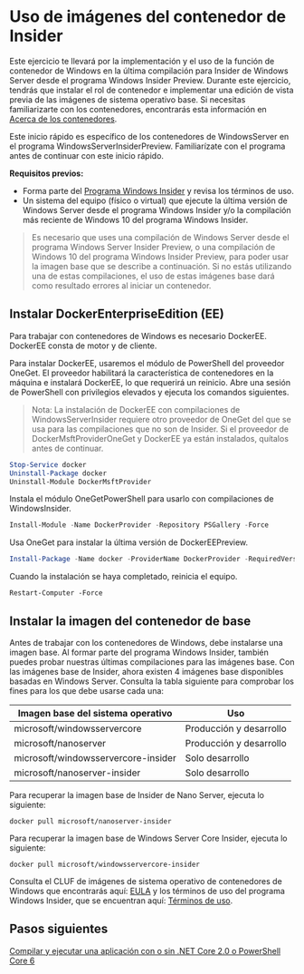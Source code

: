 
# <a name="using-insider-container-images"></a>Uso de imágenes del contenedor de Insider

Este ejercicio te llevará por la implementación y el uso de la función de contenedor de Windows en la última compilación para Insider de Windows Server desde el programa Windows Insider Preview. Durante este ejercicio, tendrás que instalar el rol de contenedor e implementar una edición de vista previa de las imágenes de sistema operativo base. Si necesitas familiarizarte con los contenedores, encontrarás esta información en [Acerca de los contenedores](../about/index.md).

Este inicio rápido es específico de los contenedores de WindowsServer en el programa WindowsServerInsiderPreview. Familiarízate con el programa antes de continuar con este inicio rápido.

**Requisitos previos:**

- Forma parte del [Programa Windows Insider](https://insider.windows.com/GettingStarted) y revisa los términos de uso.
- Un sistema del equipo (físico o virtual) que ejecute la última versión de Windows Server desde el programa Windows Insider y/o la compilación más reciente de Windows 10 del programa Windows Insider.

>Es necesario que uses una compilación de Windows Server desde el programa Windows Server Insider Preview, o una compilación de Windows 10 del programa Windows Insider Preview, para poder usar la imagen base que se describe a continuación. Si no estás utilizando una de estas compilaciones, el uso de estas imágenes base dará como resultado errores al iniciar un contenedor.

## <a name="install-docker-enterprise-edition-ee"></a>Instalar DockerEnterpriseEdition (EE)
Para trabajar con contenedores de Windows es necesario DockerEE. DockerEE consta de motor y de cliente. 

Para instalar DockerEE, usaremos el módulo de PowerShell del proveedor OneGet. El proveedor habilitará la característica de contenedores en la máquina e instalará DockerEE, lo que requerirá un reinicio. Abre una sesión de PowerShell con privilegios elevados y ejecuta los comandos siguientes.

>Nota: La instalación de DockerEE con compilaciones de WindowsServerInsider requiere otro proveedor de OneGet del que se usa para las compilaciones que no son de Insider. Si el proveedor de DockerMsftProviderOneGet y DockerEE ya están instalados, quítalos antes de continuar.
```powershell 
Stop-Service docker
Uninstall-Package docker
Uninstall-Module DockerMsftProvider
```

Instala el módulo OneGetPowerShell para usarlo con compilaciones de WindowsInsider.
```powershell
Install-Module -Name DockerProvider -Repository PSGallery -Force
```
Usa OneGet para instalar la última versión de DockerEEPreview.
```powershell
Install-Package -Name docker -ProviderName DockerProvider -RequiredVersion Preview
```
Cuando la instalación se haya completado, reinicia el equipo.
```
Restart-Computer -Force
```

## <a name="install-base-container-image"></a>Instalar la imagen del contenedor de base

Antes de trabajar con los contenedores de Windows, debe instalarse una imagen base. Al formar parte del programa Windows Insider, también puedes probar nuestras últimas compilaciones para las imágenes base. Con las imágenes base de Insider, ahora existen 4 imágenes base disponibles basadas en Windows Server. Consulta la tabla siguiente para comprobar los fines para los que debe usarse cada una:

| Imagen base del sistema operativo                       | Uso                      |
|-------------------------------------|----------------------------|
| microsoft/windowsservercore         | Producción y desarrollo |
| microsoft/nanoserver                | Producción y desarrollo |
| microsoft/windowsservercore-insider | Solo desarrollo           |
| microsoft/nanoserver-insider        | Solo desarrollo           |

Para recuperar la imagen base de Insider de Nano Server, ejecuta lo siguiente:

```
docker pull microsoft/nanoserver-insider
```

Para recuperar la imagen base de Windows Server Core Insider, ejecuta lo siguiente:

```
docker pull microsoft/windowsservercore-insider
```

Consulta el CLUF de imágenes de sistema operativo de contenedores de Windows que encontrarás aquí: [EULA](../EULA.md ) y los términos de uso del programa Windows Insider, que se encuentran aquí: [Términos de uso](https://www.microsoft.com/en-us/software-download/windowsinsiderpreviewserver).

## <a name="next-steps"></a>Pasos siguientes

[Compilar y ejecutar una aplicación con o sin .NET Core 2.0 o PowerShell Core 6](./Nano-RS3-.NET-Core-and-PS.md)
